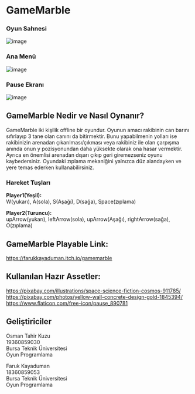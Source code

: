 # GameMarble
### Oyun Sahnesi  
![image](https://user-images.githubusercontent.com/56130302/143788175-ac7033ac-216d-4a96-9426-2460bc47a9c9.png)
### Ana Menü
![image](https://user-images.githubusercontent.com/56130302/143788242-1f3a9bf9-2958-488d-9fc1-58689470c473.png)
### Pause Ekranı
![image](https://user-images.githubusercontent.com/56130302/143788223-3cc46ae9-734e-4386-bc91-2dc6c0e1fa1f.png)



## GameMarble Nedir ve Nasıl Oynanır?
GameMarble iki kişilik offline bir oyundur. Oyunun amacı rakibinin can barını sıfırlayıp 3 tane olan canını da bitirmektir. Bunu yapabilmenin yolları ise rakibinizin arenadan çıkarılması/çıkması veya rakibiniz ile olan çarpışma anında onun y pozisyonundan daha yüksekte olarak ona hasar vermektir. Ayrıca en önemlisi arenadan dışarı çıkıp geri giremezseniz oyunu kaybedersiniz. Oyundaki zıplama mekaniğini yalnızca düz alandayken ve yere temas ederken kullanabilirsiniz.
### Hareket Tuşları
**Player1(Yeşil):**   
W(yukarı), A(sola), S(Aşağı), D(sağa), Space(zıplama)
 
**Player2(Turuncu):**    
upArrow(yukarı), leftArrow(sola), upArrow(Aşağı), rightArrow(sağa), O(zıplama)

## GameMarble Playable Link:   
https://farukkayaduman.itch.io/gamemarble
 
##	Kullanılan Hazır Assetler:  
https://pixabay.com/illustrations/space-science-fiction-cosmos-911785/  
https://pixabay.com/photos/yellow-wall-concrete-design-gold-1845394/  
https://www.flaticon.com/free-icon/pause_890781

## Geliştiriciler
Osman Tahir Kuzu  
19360859030  
Bursa Teknik Üniversitesi  
Oyun Programlama  

Faruk Kayaduman  
18360859053  
Bursa Teknik Üniversitesi  
Oyun Programlama
